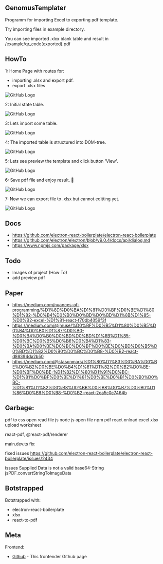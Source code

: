 ## GenomusTemplater

Programm for importing Excel to exporting pdf template.

Try importing files in example directory.

You can see imported .xlcx blank table and result in /example/qr_code(exported).pdf

## HowTo

1: Home Page with routes for: 
* importing .xlsx and export pdf.
* export .xlsx files

![GitHub Logo](/i/1.png) 

2: Initial state table.

![GitHub Logo](/i/2.png) 

3: Lets import some table.

![GitHub Logo](/i/3.png)

4: The imported table is structured into DOM-tree.

![GitHub Logo](/i/4.png)  

5: Lets see preview the template and click button 'View'.

![GitHub Logo](/i/5.png) 

6: Save pdf file and enjoy result. :tada:

![GitHub Logo](/i/6.png) 

7: Now we can export file to .xlsx but cannot editting yet.

![GitHub Logo](/i/7.png) 

## Docs

* https://github.com/electron-react-boilerplate/electron-react-boilerplate
* https://github.com/electron/electron/blob/v9.0.4/docs/api/dialog.md
* https://www.npmjs.com/package/xlsx

## Todo

* Images of project (How To)
* add preview pdf

## Paper

* https://medium.com/nuances-of-programming/%D1%8D%D0%BA%D1%81%D0%BF%D0%BE%D1%80%D1%82-%D0%B4%D0%B0%D0%BD%D0%BD%D1%8B%D1%85-%D0%B2-excel-%D1%81-react-f70db4059f3f
* https://medium.com/@jmuse/%D0%BF%D0%B5%D1%80%D0%B5%D0%B4%D0%B0%D1%87%D0%B0-%D0%B4%D0%B0%D0%BD%D0%BD%D1%8B%D1%85-%D0%BC%D0%B5%D0%B6%D0%B4%D1%83-%D0%BA%D0%BE%D0%BC%D0%BF%D0%BE%D0%BD%D0%B5%D0%BD%D1%82%D0%B0%D0%BC%D0%B8-%D0%B2-react-d86394da2b50
* https://medium.com/@stasonmars/%D1%80%D1%83%D0%BA%D0%BE%D0%B2%D0%BE%D0%B4%D1%81%D1%82%D0%B2%D0%BE-%D0%BF%D0%BE-%D1%82%D1%80%D1%91%D0%BC-%D1%81%D0%BF%D0%BE%D1%81%D0%BE%D0%B1%D0%B0%D0%BC-%D1%81%D1%82%D0%B8%D0%BB%D0%B8%D0%B7%D0%B0%D1%86%D0%B8%D0%B8-%D0%B2-react-2ca5c0c7464b

## Garbage:

pdf to css
open read file js
node js open file
npm pdf
react onload excel
xlsx upload worksheet

react-pdf, @react-pdf/renderer

main.dev.ts fix:

fixed issues
https://github.com/electron-react-boilerplate/electron-react-boilerplate/issues/2434

issues
Supplied Data is not a valid base64-String jsPDF.convertStringToImageData

## Botstrapped

Botstrapped with:

* electron-react-boilerplate
* xlsx
* react-to-pdf

## Meta

Frontend:
- [Github](https://github.com/Barklim) - This frontender Github page